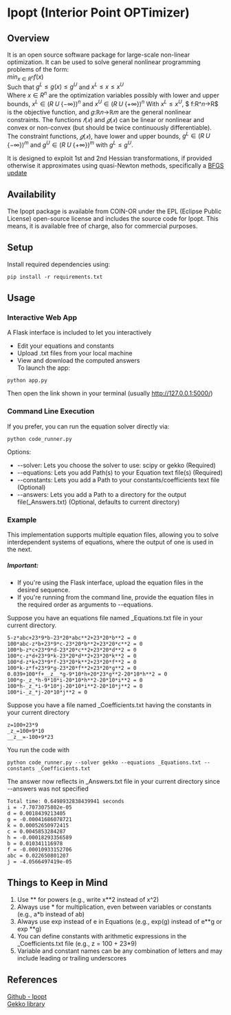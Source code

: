 # Ipopt (Interior Point OPTimizer)
## Overview
It is an open source software package for large-scale non-linear optimization. It can be used to solve general nonlinear programming problems of the form:
<br>
$min_{x \in R^n} f(x)$
<br>
Such that
$g^L \leq g(x) \leq g^U$
and
$x^L \leq x \leq x^U$
<br>
Where $x\in R^n$ are the optimization variables possibly with lower and upper bounds, $x^L \in (R \; U \; \{-\infty \})^n$ and $x^U \in (R \; U \; \{+\infty \})^n$ 
With $x^L \leq x^U$, $ f:R^𝑛→R$ is the objective function, and 𝑔:ℝ𝑛→ℝ𝑚 are the general nonlinear constraints. 
The functions $𝑓(𝑥)$ and $𝑔(𝑥)$ can be linear or nonlinear and convex or non-convex (but should be twice continuously differentiable). 
The constraint functions, $𝑔(𝑥)$, have lower and upper bounds, $g^L \in (R \; U \; \{-\infty \})^m$ and $g^U \in (R \; U \; \{+\infty \})^m$  with $g^L \leq g^U$.

It is designed to exploit 1st and 2nd Hessian transformations, if provided otherwise it approximates using quasi-Newton methods, specifically a [BFGS update](https://en.wikipedia.org/wiki/Broyden–Fletcher–Goldfarb–Shanno_algorithm)

## Availability

The Ipopt package is available from COIN-OR under the EPL (Eclipse Public License) open-source license and includes the source code for Ipopt. This means, it is available free of charge, also for commercial purposes. 

## Setup
Install required dependencies using:
```
pip install -r requirements.txt
```

## Usage 
### Interactive Web App
A Flask interface is included to let you interactively
- Edit your equations and constants
- Upload .txt files from your local machine
- View and download the computed answers<br>
To launch the app:
```
python app.py
```
Then open the link shown in your terminal (usually http://127.0.0.1:5000/)

### Command Line Execution
If you prefer, you can run the equation solver directly via:
```
python code_runner.py
```
Options:
- --solver: Lets you choose the solver to use: scipy or gekko (Required)
- --equations: Lets you add Path(s) to your Equation text file(s) (Required)
- --constants: Lets you add a Path to your constants/coefficients text file (Optional)
- --answers: Lets you add a Path to a directory for the output file(_Answers.txt) (Optional, defaults to current directory)

### Example 
This implementation supports multiple equation files, allowing you to solve interdependent systems of equations, where the output of one is used in the next.
##### Important:
- If you're using the Flask interface, upload the equation files in the desired sequence.
- If you're running from the command line, provide the equation files in the required order as arguments to --equations.

Suppose you have an equations file named _Equations.txt file in your current directory. 
```
5-z*abc+23*9*b-23*20*abc**2+23*20*b**2 = 0
100*abc-z*b+23*9*c-23*20*b**2+23*20*c**2 = 0
100*b-z*c+23*9*d-23*20*c**2+23*20*d**2 = 0
100*c-z*d+23*9*k-23*20*d**2+23*20*k**2 = 0
100*d-z*k+23*9*f-23*20*k**2+23*20*f**2 = 0
100*k-z*f+23*9*g-23*20*f**2+23*20*g**2 = 0
0.039+100*f+__z__*g-9*10*h+20*23*g**2-20*10*h**2 = 0
100*g-_z_*h-9*10*i-20*10*h**2-20*10*i**2 = 0
100*h-_z_*i-9*10*j-20*10*i**2-20*10*j**2 = 0
100*i-_z_*j-20*10*j**2 = 0
```
Suppose you have a file named _Coefficients.txt having the constants in your current directory 
```
z=100+23*9
_z_=100+9*10
__z__=-100+9*23
```

You run the code with
```
python code_runner.py --solver gekko --equations _Equations.txt --constants _Coefficients.txt
```
The answer now reflects in _Answers.txt file in your current directory since --answers was not specified
```
Total time: 0.6498932838439941 seconds
i = -7.7073075802e-05
d = 0.0018439213405
g = -0.00041686078721
k = 0.00052650972415
c = 0.0045853284287
h = -0.00018293356589
b = 0.010341116978
f = -0.00010933152706
abc = 0.022650801207
j = -4.0566497419e-05
```


## Things to Keep in Mind
1. Use ** for powers (e.g., write x**2 instead of x^2)
2. Always use * for multiplication, even between variables or constants (e.g., a*b instead of ab)
3. Always use exp instead of e in Equations (e.g., exp(g) instead of e**g or exp **g)
4. You can define constants with arithmetic expressions in the _Coefficients.txt file (e.g., z = 100 + 23*9)
5. Variable and constant names can be any combination of letters and may include leading or trailing underscores


## References
[Github - Ipopt](https://coin-or.github.io/Ipopt/)  
[Gekko library](https://gekko.readthedocs.io)

